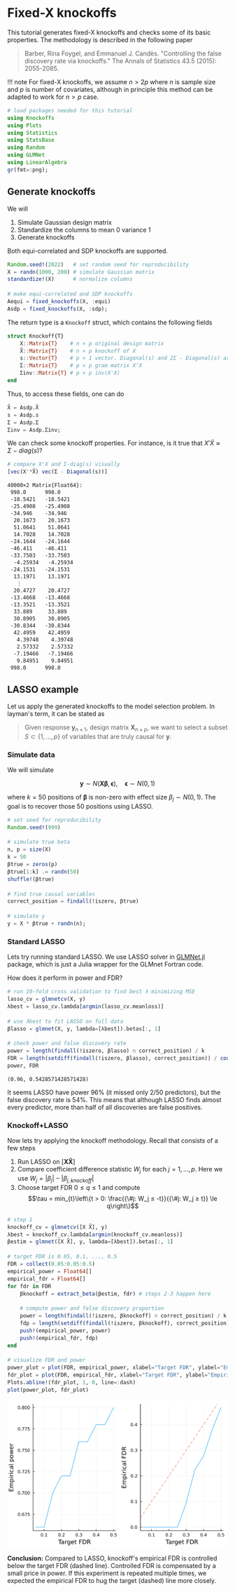
# Fixed-X knockoffs

This tutorial generates fixed-X knockoffs and checks some of its basic properties. The methodology is described in the following paper

> Barber, Rina Foygel, and Emmanuel J. Candès. "Controlling the false discovery rate via knockoffs." The Annals of Statistics 43.5 (2015): 2055-2085.


!!! note
    For fixed-X knockoffs, we assume $n > 2p$ where $n$ is sample size and $p$ is number of covariates, although in principle this method can be adapted to work for $n > p$ case.


```julia
# load packages needed for this tutorial
using Knockoffs
using Plots
using Statistics
using StatsBase
using Random
using GLMNet
using LinearAlgebra
gr(fmt=:png);
```

## Generate knockoffs

We will

1. Simulate Gaussian design matrix
2. Standardize the columns to mean 0 variance 1
3. Generate knockoffs

Both equi-correlated and SDP knockoffs are supported. 


```julia
Random.seed!(2022)   # set random seed for reproducibility
X = randn(1000, 200) # simulate Gaussian matrix
standardize!(X)      # normalize columns

# make equi-correlated and SDP knockoffs
Aequi = fixed_knockoffs(X, :equi)
Asdp = fixed_knockoffs(X, :sdp);
```

The return type is a `Knockoff` struct, which contains the following fields

```julia
struct Knockoff{T}
    X::Matrix{T}    # n × p original design matrix
    X̃::Matrix{T}    # n × p knockoff of X
    s::Vector{T}    # p × 1 vector. Diagonal(s) and 2Σ - Diagonal(s) are both psd
    Σ::Matrix{T}    # p × p gram matrix X'X
    Σinv::Matrix{T} # p × p inv(X'X)
end
```

Thus, to access these fields, one can do


```julia
X̃ = Asdp.X̃
s = Asdp.s
Σ = Asdp.Σ
Σinv = Asdp.Σinv;
```

We can check some knockoff properties. For instance, is it true that $X'\tilde{X} \approx \Sigma - diag(s)$?


```julia
# compare X'X and Σ-diag(s) visually
[vec(X'*X̃) vec(Σ - Diagonal(s))]
```




    40000×2 Matrix{Float64}:
     998.0      998.0
     -18.5421   -18.5421
     -25.4908   -25.4908
     -34.946    -34.946
      20.1673    20.1673
      51.0641    51.0641
      14.7028    14.7028
     -24.1644   -24.1644
     -46.411    -46.411
     -33.7503   -33.7503
      -4.25934   -4.25934
     -24.1531   -24.1531
      13.1971    13.1971
       ⋮        
      20.4727    20.4727
     -13.4668   -13.4668
     -13.3521   -13.3521
      33.889     33.889
      30.8905    30.8905
     -30.8344   -30.8344
      42.4959    42.4959
       4.39748    4.39748
       2.57332    2.57332
      -7.19466   -7.19466
       9.84951    9.84951
     998.0      998.0



## LASSO example

Let us apply the generated knockoffs to the model selection problem. In layman's term, it can be stated as

> Given response $\mathbf{y}_{n \times 1}$, design matrix $\mathbf{X}_{n \times p}$, we want to select a subset $S \subset \{1,...,p\}$ of variables that are truly causal for $\mathbf{y}$. 

### Simulate data

We will simulate 

$$\mathbf{y} \sim N(\mathbf{X}\mathbf{\beta}, \mathbf{\epsilon}), \quad \mathbf{\epsilon} \sim N(0, 1)$$

where $k=50$ positions of $\mathbf{\beta}$ is non-zero with effect size $\beta_j \sim N(0, 1)$. The goal is to recover those 50 positions using LASSO.


```julia
# set seed for reproducibility
Random.seed!(999)

# simulate true beta
n, p = size(X)
k = 50
βtrue = zeros(p)
βtrue[1:k] .= randn(50)
shuffle!(βtrue)

# find true causal variables
correct_position = findall(!iszero, βtrue)

# simulate y
y = X * βtrue + randn(n);
```

### Standard LASSO

Lets try running standard LASSO. We use LASSO solver in [GLMNet.jl](https://github.com/JuliaStats/GLMNet.jl) package, which is just a Julia wrapper for the GLMnet Fortran code. 

How does it perform in power and FDR?


```julia
# run 10-fold cross validation to find best λ minimizing MSE
lasso_cv = glmnetcv(X, y)
λbest = lasso_cv.lambda[argmin(lasso_cv.meanloss)]

# use λbest to fit LASSO on full data
βlasso = glmnet(X, y, lambda=[λbest]).betas[:, 1]

# check power and false discovery rate
power = length(findall(!iszero, βlasso) ∩ correct_position) / k
FDR = length(setdiff(findall(!iszero, βlasso), correct_position)) / count(!iszero, βlasso)
power, FDR
```




    (0.96, 0.5428571428571428)



It seems LASSO have power 96% (it missed only 2/50 predictors), but the false discovery rate is 54%. This means that although LASSO finds almost every predictor, more than half of all discoveries are false positives. 

### Knockoff+LASSO

Now lets try applying the knockoff methodology. Recall that consists of a few steps 

1. Run LASSO on $[\mathbf{X} \mathbf{\tilde{X}}]$
2. Compare coefficient difference statistic $W_j$ for each $j = 1,...,p$. Here we use $W_j = |\beta_j| - |\beta_{j, knockoff}|$
3. Choose target FDR $0 \le q \le 1$ and compute 
$$\tau = min_{t}\left\{t > 0: \frac{{\#j: W_j ≤ -t}}{{\#j: W_j ≥ t}} \le q\right\}$$


```julia
# step 1
knockoff_cv = glmnetcv([X X̃], y)
λbest = knockoff_cv.lambda[argmin(knockoff_cv.meanloss)]
βestim = glmnet([X X̃], y, lambda=[λbest]).betas[:, 1]

# target FDR is 0.05, 0.1, ..., 0.5
FDR = collect(0.05:0.05:0.5)
empirical_power = Float64[]
empirical_fdr = Float64[]
for fdr in FDR
    βknockoff = extract_beta(βestim, fdr) # steps 2-3 happen here

    # compute power and false discovery proportion
    power = length(findall(!iszero, βknockoff) ∩ correct_position) / k
    fdp = length(setdiff(findall(!iszero, βknockoff), correct_position)) / max(count(!iszero, βknockoff), 1)
    push!(empirical_power, power)
    push!(empirical_fdr, fdp)
end

# visualize FDR and power
power_plot = plot(FDR, empirical_power, xlabel="Target FDR", ylabel="Empirical power", legend=false)
fdr_plot = plot(FDR, empirical_fdr, xlabel="Target FDR", ylabel="Empirical FDR", legend=false)
Plots.abline!(fdr_plot, 1, 0, line=:dash)
plot(power_plot, fdr_plot)
```




![png](output_13_0.png)



**Conclusion:** Compared to LASSO, knockoff's empirical FDR is controlled below the target FDR (dashed line). Controlled FDR is compensated by a small price in power. If this experiment is repeated multiple times, we expected the empirical FDR to hug the target (dashed) line more closely. 
